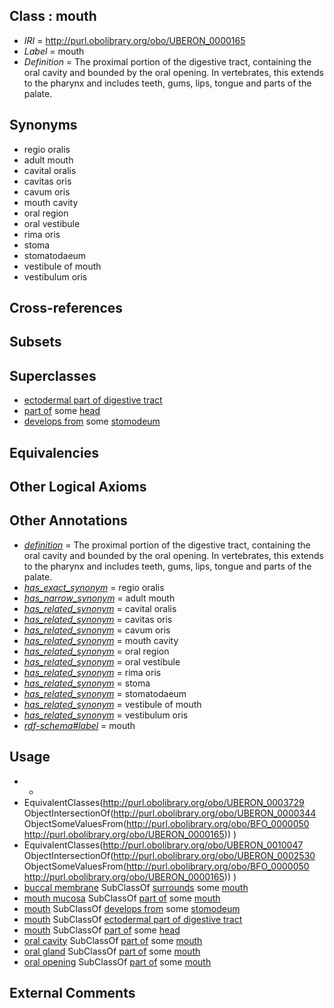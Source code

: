 
## Class : mouth

 * *IRI* = http://purl.obolibrary.org/obo/UBERON_0000165
 * *Label* = mouth
 * *Definition* = The proximal portion of the digestive tract, containing the oral cavity and bounded by the oral opening. In vertebrates, this extends to the pharynx and includes teeth, gums, lips, tongue and parts of the palate.

## Synonyms

 * regio oralis
 * adult mouth
 * cavital oralis
 * cavitas oris
 * cavum oris
 * mouth cavity
 * oral region
 * oral vestibule
 * rima oris
 * stoma
 * stomatodaeum
 * vestibule of mouth
 * vestibulum oris

## Cross-references


## Subsets


## Superclasses

 * [ectodermal part of digestive tract](../../UBERON/06/UBERON_0004906.md)
 * [part of](../../BFO/50/BFO_0000050.md) some [head](../../UBERON/33/UBERON_0000033.md)
 * [develops from](../../RO/02/RO_0002202.md) some [stomodeum](../../UBERON/30/UBERON_0000930.md)

## Equivalencies


## Other Logical Axioms


## Other Annotations

 * *[definition](../../IAO/15/IAO_0000115.md)* = The proximal portion of the digestive tract, containing the oral cavity and bounded by the oral opening. In vertebrates, this extends to the pharynx and includes teeth, gums, lips, tongue and parts of the palate.
 * *[has_exact_synonym](../../ym/oboInOwl#hasExactSynonym.md)* = regio oralis
 * *[has_narrow_synonym](../../ym/oboInOwl#hasNarrowSynonym.md)* = adult mouth
 * *[has_related_synonym](../../ym/oboInOwl#hasRelatedSynonym.md)* = cavital oralis
 * *[has_related_synonym](../../ym/oboInOwl#hasRelatedSynonym.md)* = cavitas oris
 * *[has_related_synonym](../../ym/oboInOwl#hasRelatedSynonym.md)* = cavum oris
 * *[has_related_synonym](../../ym/oboInOwl#hasRelatedSynonym.md)* = mouth cavity
 * *[has_related_synonym](../../ym/oboInOwl#hasRelatedSynonym.md)* = oral region
 * *[has_related_synonym](../../ym/oboInOwl#hasRelatedSynonym.md)* = oral vestibule
 * *[has_related_synonym](../../ym/oboInOwl#hasRelatedSynonym.md)* = rima oris
 * *[has_related_synonym](../../ym/oboInOwl#hasRelatedSynonym.md)* = stoma
 * *[has_related_synonym](../../ym/oboInOwl#hasRelatedSynonym.md)* = stomatodaeum
 * *[has_related_synonym](../../ym/oboInOwl#hasRelatedSynonym.md)* = vestibule of mouth
 * *[has_related_synonym](../../ym/oboInOwl#hasRelatedSynonym.md)* = vestibulum oris
 * *[rdf-schema#label](../../el/rdf-schema#label.md)* = mouth

## Usage

 * -
 * EquivalentClasses(<http://purl.obolibrary.org/obo/UBERON_0003729> ObjectIntersectionOf(<http://purl.obolibrary.org/obo/UBERON_0000344> ObjectSomeValuesFrom(<http://purl.obolibrary.org/obo/BFO_0000050> <http://purl.obolibrary.org/obo/UBERON_0000165>)) )
 * EquivalentClasses(<http://purl.obolibrary.org/obo/UBERON_0010047> ObjectIntersectionOf(<http://purl.obolibrary.org/obo/UBERON_0002530> ObjectSomeValuesFrom(<http://purl.obolibrary.org/obo/BFO_0000050> <http://purl.obolibrary.org/obo/UBERON_0000165>)) )
 * [buccal membrane](../../CEPH/40/CEPH_0000040.md) SubClassOf [surrounds](../../ds/ceph#surrounds.md) some [mouth](../../UBERON/65/UBERON_0000165.md)
 * [mouth mucosa](../../UBERON/29/UBERON_0003729.md) SubClassOf [part of](../../BFO/50/BFO_0000050.md) some [mouth](../../UBERON/65/UBERON_0000165.md)
 * [mouth](../../UBERON/65/UBERON_0000165.md) SubClassOf [develops from](../../RO/02/RO_0002202.md) some [stomodeum](../../UBERON/30/UBERON_0000930.md)
 * [mouth](../../UBERON/65/UBERON_0000165.md) SubClassOf [ectodermal part of digestive tract](../../UBERON/06/UBERON_0004906.md)
 * [mouth](../../UBERON/65/UBERON_0000165.md) SubClassOf [part of](../../BFO/50/BFO_0000050.md) some [head](../../UBERON/33/UBERON_0000033.md)
 * [oral cavity](../../UBERON/67/UBERON_0000167.md) SubClassOf [part of](../../BFO/50/BFO_0000050.md) some [mouth](../../UBERON/65/UBERON_0000165.md)
 * [oral gland](../../UBERON/47/UBERON_0010047.md) SubClassOf [part of](../../BFO/50/BFO_0000050.md) some [mouth](../../UBERON/65/UBERON_0000165.md)
 * [oral opening](../../UBERON/66/UBERON_0000166.md) SubClassOf [part of](../../BFO/50/BFO_0000050.md) some [mouth](../../UBERON/65/UBERON_0000165.md)

## External Comments

